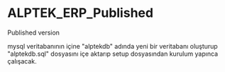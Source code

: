 # ALPTEK_ERP_Published
Published version

mysql veritabanının içine "alptekdb" adında yeni bir veritabanı oluşturup "alptekdb.sql" dosyasını içe aktarıp setup dosyasından kurulum yapınca çalışacak.
